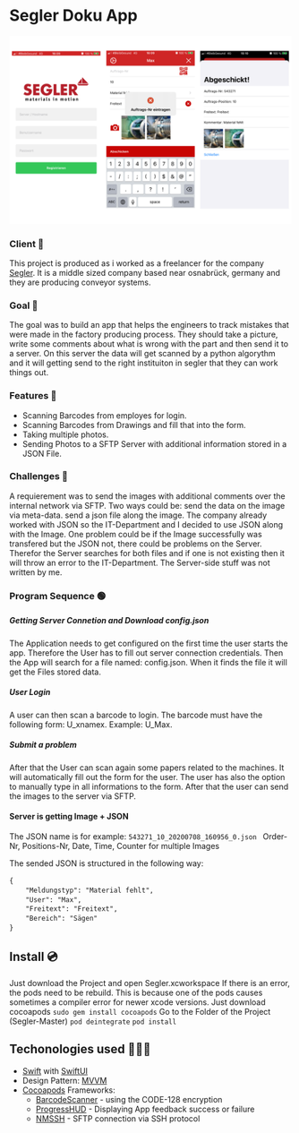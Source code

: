 # Segler Doku App

<p align="center">
    <img src="https://github.com/mgravemeyer/Segler/blob/master/readmeImg/AppPreview.png" max-height="500">
</p>

### Client 🚤
This project is produced as i worked as a freelancer for the company [Segler](https://www.segler.eu/home.html). It is a middle sized company based near osnabrück, germany and they are producing conveyor systems.

### Goal 🎯
The goal was to build an app that helps the engineers to track mistakes that were made in the factory producing process. They should take a picture, write some comments about what is wrong with the part and then send it to a server. On this server the data will get scanned by a python algorythm and it will getting send to the right instituiton in segler that they can work things out.

### Features 📱
* Scanning Barcodes from employes for login.
* Scanning Barcodes from Drawings and fill that into the form.
* Taking multiple photos.
* Sending Photos to a SFTP Server with additional information stored in a JSON File.

### Challenges 🧨
A requierement was to send the images with additional comments over the internal network via SFTP.
Two ways could be:
    send the data on the image via meta-data. 
    send a json file along the image.
The company already worked with JSON so the IT-Department and I decided to use JSON along with the Image. One problem could be if the Image successfully was transfered but the JSON not, there could be problems on the Server. Therefor the Server searches for both files and if one is not existing then it will throw an error to the IT-Department. The Server-side stuff was not written by me.

### Program Sequence 🟢
##### Getting Server Connetion and Download config.json
The Application needs to get configured on the first time the user starts the app. Therefore the User has to fill out server connection credentials. Then the App will search for a file named: config.json. When it finds the file it will get the Files stored data.

##### User Login
A user can then scan a barcode to login. The barcode must have the following form: U_xnamex. Example: U_Max.

##### Submit a problem
After that the User can scan again some papers related to the machines. It will automatically fill out the form for the user. The user has also the option to manually type in all informations to the form. After that the user can send the images to the server via SFTP. 

#### Server is getting Image + JSON

The JSON name is for example: 
```543271_10_20200708_160956_0.json ```
Order-Nr, Positions-Nr, Date, Time, Counter for multiple Images

The sended JSON is structured in the following way:

```diff
{
    "Meldungstyp": "Material fehlt",
    "User": "Max",
    "Freitext": "Freitext",
    "Bereich": "Sägen"
}
```

## Install 💿
Just download the Project and open Segler.xcworkspace
If there is an error, the pods need to be rebuild. This is because one of the pods causes sometimes a compiler error for newer xcode versions. Just download cocoapods 
```sudo gem install cocoapods```
Go to the Folder of the Project (Segler-Master)
```pod deintegrate```
```pod install```

## Techonologies used 🧑🏼‍💻
* [Swift](https://developer.apple.com/swift/) with [SwiftUI](https://developer.apple.com/xcode/swiftui/)
* Design Pattern: [MVVM](https://www.wintellect.com/model-view-viewmodel-mvvm-explained/)
* [Cocoapods](https://cocoapods.org) Frameworks:
   * [BarcodeScanner](https://cocoapods.org/pods/BarcodeScanner) - using the CODE-128 encryption
    * [ProgressHUD](https://cocoapods.org/pods/ProgressHUD) - Displaying App feedback success or failure
    * [NMSSH](https://cocoapods.org/pods/NMSSH) - SFTP connection via SSH protocol
